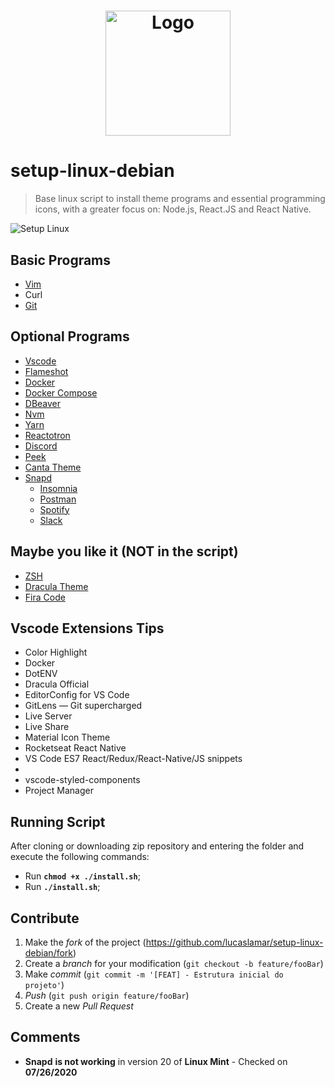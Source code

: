 
<h1 align="center">
  <img alt="Logo" title="Logo " src="assets/linux.png" width="200px" />
</h1>

# setup-linux-debian
> Base linux script to install theme programs and essential programming icons, with a greater focus on: Node.js, React.JS and React Native.

![Setup Linux](assets/demo.gif)

 ## Basic Programs <Mandatory>

 <ul>
  <li><a href="https://www.vim.org/download.php">Vim</a></li>
  <li href="https://curl.haxx.se/download.html"><a>Curl</a></li>
  <li> <a href="https://git-scm.com/download/linux"> Git </a></li>
 </ul>

## Optional Programs <You can choose via Whiptail>

<ul>
    <li> <a href="https://code.visualstudio.com/"> Vscode </a></li>
    <li> <a href="https://flameshot.js.org/#/">Flameshot</a></li>
    <li> <a href="https://www.docker.com/get-started"> Docker </a> </li>
    <li> <a href="https://docs.docker.com/compose/"> Docker Compose </a> </li>
    <li> <a href="https://dbeaver.io/">DBeaver</a></li>
    <li> <a href="https://github.com/nvm-sh/nvm"> Nvm </a></li>
    <li> <a href="https://yarnpkg.com/en/docs/getting-started">Yarn</a> </li>
    <li> <a href="https://github.com/infinitered/reactotron">Reactotron</a> </li>
    <li> <a href="https://discordapp.com/">Discord</a> </li>
    <li> <a href="https://github.com/phw/peek">Peek</a> </li>
    <li> <a href="https://github.com/vinceliuice/Canta-theme/">Canta Theme </a> </li>
    <li><a href="https://snapcraft.io/store"> Snapd </a>
      <ul>    
      <li> <a href="https://support.insomnia.rest/article/23-installation#ubuntu">Insomnia</a> </li>    
      <li> <a href="https://postman.com">Postman</a> </li>    
      <li> <a href="https://www.spotify.com/br/download/linux/"> Spotify </a> </li>    
      <li> <a href="https://slack.com/intl/pt-br/downloads/linux"> Slack </a> </li>    
    </ul>
    </li>
</ul>

 ## Maybe you like it (NOT in the script)
<ul>
  <li><a href="https://blog.rocketseat.com.br/terminal-com-oh-my-zsh-spaceship-dracula-e-mais/">ZSH</a></li>
  <li><a href="https://draculatheme.com/">Dracula Theme</a></li>
  <li><a href="https://github.com/tonsky/FiraCode">Fira Code</a></li>
</ul>



## Vscode Extensions Tips 
<ul>
  <li>Color Highlight</li>
  <li>Docker</li>
  <li>DotENV</li>
  <li>Dracula Official</li>
  <li>EditorConfig for VS Code</li>
  <li>GitLens — Git supercharged</li>
  <li>Live Server</li>
  <li>Live Share</li>
  <li>Material Icon Theme</li>
  <li>Rocketseat React Native</li>
  <li>VS Code ES7 React/Redux/React-Native/JS snippets<li>
  <li>vscode-styled-components</li>
  <li>Project Manager</li>
</ul>


## Running Script

After cloning or downloading zip repository and entering the folder and execute the following commands:
- Run **`chmod +x ./install.sh`**;
- Run **`./install.sh`**;

## Contribute

1. Make the _fork_ of the project (<https://github.com/lucaslamar/setup-linux-debian/fork>)
2. Create a _branch_ for your modification (`git checkout -b feature/fooBar`)
3. Make _commit_ (`git commit -m '[FEAT] - Estrutura inicial do projeto'`)
4. _Push_ (`git push origin feature/fooBar`)
5. Create a new _Pull Request_

## Comments

- **Snapd** **is not working** in version 20 of **Linux Mint** - Checked on **07/26/2020**